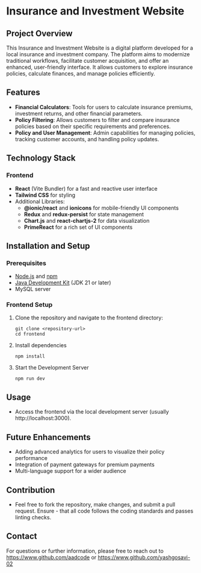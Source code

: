 # Insurance and Investment Website

## Project Overview
This Insurance and Investment Website is a digital platform developed for a local insurance and investment company. The platform aims to modernize traditional workflows, facilitate customer acquisition, and offer an enhanced, user-friendly interface. It allows customers to explore insurance policies, calculate finances, and manage policies efficiently.

## Features
- **Financial Calculators**: Tools for users to calculate insurance premiums, investment returns, and other financial parameters.
- **Policy Filtering**: Allows customers to filter and compare insurance policies based on their specific requirements and preferences.
- **Policy and User Management**: Admin capabilities for managing policies, tracking customer accounts, and handling policy updates.

## Technology Stack
### Frontend
- **React** (Vite Bundler) for a fast and reactive user interface
- **Tailwind CSS** for styling
- Additional Libraries: 
  - **@ionic/react** and **ionicons** for mobile-friendly UI components
  - **Redux** and **redux-persist** for state management
  - **Chart.js** and **react-chartjs-2** for data visualization
  - **PrimeReact** for a rich set of UI components

## Installation and Setup

### Prerequisites
- [Node.js](https://nodejs.org/) and [npm](https://www.npmjs.com/)
- [Java Development Kit](https://www.oracle.com/java/technologies/javase-downloads.html) (JDK 21 or later)
- MySQL server

### Frontend Setup
1. Clone the repository and navigate to the frontend directory:
   ```
   git clone <repository-url>
   cd frontend
   ```
   
2. Install dependencies
   ```
   npm install
   ```
3. Start the Development Server
    ```
    npm run dev
    ```

## Usage
- Access the frontend via the local development server (usually http://localhost:3000).


## Future Enhancements
- Adding advanced analytics for users to visualize their policy performance
- Integration of payment gateways for premium payments
- Multi-language support for a wider audience

## Contribution
- Feel free to fork the repository, make changes, and submit a pull request. Ensure - that all code follows the coding standards and passes linting checks.

## Contact
For questions or further information, please free to reach out to https://www.github.com/aadcode or https://www.github.com/yashgosavi-02
